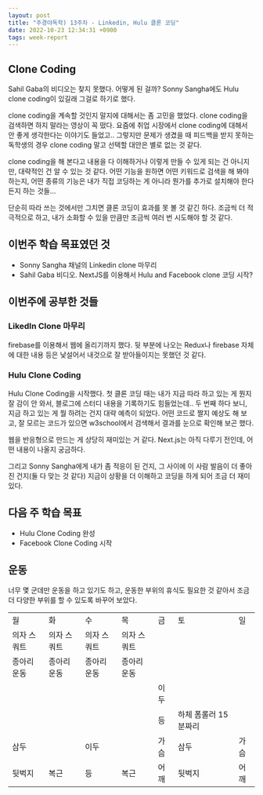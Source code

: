 ```yaml
---
layout: post
title: "주경야독학) 13주차 - Linkedin, Hulu 클론 코딩"
date: 2022-10-23 12:34:31 +0900
tags: week-report
---
```


## Clone Coding

Sahil Gaba의 비디오는 찾지 못했다. 어떻게 된 걸까? Sonny Sangha에도 Hulu clone coding이 있길래 그걸로 하기로 했다.

clone coding을 계속할 것인지 말지에 대해서는 좀 고민을 했었다. clone coding을 검색하면 하지 말라는 영상이 꼭 떴다. 요즘에 취업 시장에서 clone coding에 대해서 안 좋게 생각한다는 이야기도 들었고.. 그렇지만 문제가 생겼을 때 피드백을 받지 못하는 독학생의 경우 clone coding 말고 선택할 대안은 별로 없는 것 같다.

clone coding을 해 본다고 내용을 다 이해하거나 이렇게 만들 수 있게 되는 건 아니지만, 대략적인 건 알 수 있는 것 같다. 어떤 기능을 원하면 어떤 키워드로 검색을 해 봐야 하는지, 어떤 종류의 기능은 내가 직접 코딩하는 게 아니라 뭔가를 추가로 설치해야 한다든지 하는 것들...

단순히 따라 쓰는 것에서만 그치면 클론 코딩이 효과를 못 볼 것 같긴 하다. 조금씩 더 적극적으로 하고, 내가 소화할 수 있을 만큼만 조금씩 여러 번 시도해야 할 것 같다.

## 이번주 학습 목표였던 것

- Sonny Sangha 채널의 Linkedin clone 마무리
- Sahil Gaba 비디오. NextJS를 이용해서 Hulu and Facebook clone 코딩 시작?

## 이번주에 공부한 것들

### LikedIn Clone 마무리

firebase를 이용해서 웹에 올리기까지 했다. 뒷 부분에 나오는 Redux나 firebase 자체에 대한 내용 등은 낯설어서 내것으로 잘 받아들이지는 못했던 것 같다.

### Hulu Clone Coding

Hulu Clone Coding을 시작했다. 첫 클론 코딩 때는 내가 지금 따라 하고 있는 게 뭔지 잘 감이 안 와서, 블로그에 스터디 내용을 기록하기도 힘들었는데.. 두 번째 하다 보니, 지금 하고 있는 게 뭘 하려는 건지 대략 예측이 되었다.
어떤 코드로 짤지 예상도 해 보고, 잘 모르는 코드가 있으면 w3school에서 검색해서 결과를 눈으로 확인해 보곤 했다.

웹을 반응형으로 만드는 게 상당히 재미있는 거 같다. Next.js는 아직 다루기 전인데, 어떤 내용이 나올지 궁금하다.

그리고 Sonny Sangha에게 내가 좀 적응이 된 건지, 그 사이에 이 사람 발음이 더 좋아진 건지(둘 다 맞는 것 같다) 지금이 상황을 더 이해하고 코딩을 하게 되어 조금 더 재미있다.

## 다음 주 학습 목표

- Hulu Clone Coding 완성
- Facebook Clone Coding 시작

## 운동

너무 몇 군데만 운동을 하고 있기도 하고, 운동한 부위의 휴식도 필요한 것 같아서 조금 더 다양한 부위를 할 수 있도록 바꾸어 보았다.

<table>
    <tr>
        <td>월</td>
        <td>화</td>
        <td>수</td>
        <td>목</td>
        <td>금</td>
        <td>토</td>
        <td>일</td>
    </tr>
    <tr>
        <td>의자 스쿼트</td>
        <td>의자 스쿼트</td>
        <td>의자 스쿼트</td>
        <td>의자 스쿼트</td>
        <td></td>
        <td></td>
        <td></td>
    </tr>
    <tr>
        <td>종아리 운동</td>
        <td>종아리 운동</td>
        <td>종아리 운동</td>
        <td>종아리 운동</td>
        <td></td>
        <td></td>
        <td></td>
    </tr>
    <tr>
        <td></td>
        <td></td>
        <td></td>
        <td></td>
        <td>이두</td>
        <td></td>
        <td></td>
    </tr>
    <tr>
        <td></td>
        <td></td>
        <td></td>
        <td></td>
        <td>등</td>
        <td>하체 폼롤러 15분짜리</td>
        <td></td>
    </tr>
    <tr>
        <td>삼두</td>
        <td></td>
        <td>이두</td>
        <td></td>
        <td>가슴</td>
        <td>삼두</td>
        <td>가슴</td>
    </tr>
    <tr>
        <td>뒷벅지</td>
        <td>복근</td>
        <td>등</td>
        <td>복근</td>
        <td>어깨</td>
        <td>뒷벅지</td>
        <td>어깨</td>
    </tr>
</table>
